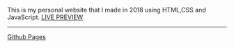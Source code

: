 
This is my personal website that I made in 2018 using HTML,CSS and JavaScript.
[LIVE PREVIEW](http://sameerdudeja.com)

-----------
[Github Pages](https://sameer-dudeja.github.io/PersonalWebsite)

